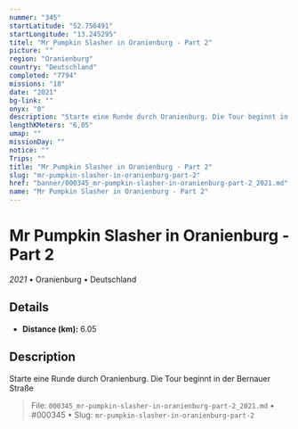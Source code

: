 ```yaml
---
nummer: "345"
startLatitude: "52.756491"
startLongitude: "13.245295"
titel: "Mr Pumpkin Slasher in Oranienburg - Part 2"
picture: ""
region: "Oranienburg"
country: "Deutschland"
completed: "7794"
missions: "18"
date: "2021"
bg-link: ""
onyx: "0"
description: "Starte eine Runde durch Oranienburg. Die Tour beginnt in der Bernauer Straße"
lengthKMeters: "6,05"
umap: ""
missionDay: ""
notice: ""
Trips: ""
title: "Mr Pumpkin Slasher in Oranienburg - Part 2"
slug: "mr-pumpkin-slasher-in-oranienburg-part-2"
href: "banner/000345_mr-pumpkin-slasher-in-oranienburg-part-2_2021.md"
name: "Mr Pumpkin Slasher in Oranienburg - Part 2"
---
```

# Mr Pumpkin Slasher in Oranienburg - Part 2

*2021* • Oranienburg • Deutschland





## Details
- **Distance (km):** 6.05






## Description
Starte eine Runde durch Oranienburg. Die Tour beginnt in der Bernauer Straße




> File: `000345_mr-pumpkin-slasher-in-oranienburg-part-2_2021.md` • #000345 • Slug: `mr-pumpkin-slasher-in-oranienburg-part-2`
